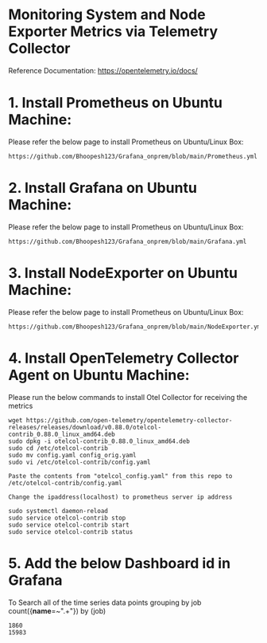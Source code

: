 # Monitoring System and Node Exporter Metrics via Telemetry Collector
Reference Documentation: https://opentelemetry.io/docs/

# 1. Install Prometheus on Ubuntu Machine:    
Please refer the below page to install Prometheus on Ubuntu/Linux Box: 

    https://github.com/Bhoopesh123/Grafana_onprem/blob/main/Prometheus.yml

# 2. Install Grafana on Ubuntu Machine:  
Please refer the below page to install Prometheus on Ubuntu/Linux Box: 

    https://github.com/Bhoopesh123/Grafana_onprem/blob/main/Grafana.yml

# 3. Install NodeExporter on Ubuntu Machine: 
Please refer the below page to install Prometheus on Ubuntu/Linux Box: 

    https://github.com/Bhoopesh123/Grafana_onprem/blob/main/NodeExporter.yml

# 4. Install OpenTelemetry Collector Agent on Ubuntu Machine:  

Please run the below commands to install Otel Collector for receiving the metrics

    wget https://github.com/open-telemetry/opentelemetry-collector-releases/releases/download/v0.88.0/otelcol-contrib_0.88.0_linux_amd64.deb
    sudo dpkg -i otelcol-contrib_0.88.0_linux_amd64.deb
    sudo cd /etc/otelcol-contrib
    sudo mv config.yaml config_orig.yaml
    sudo vi /etc/otelcol-contrib/config.yaml

    Paste the contents from "otelcol_config.yaml" from this repo to /etc/otelcol-contrib/config.yaml

    Change the ipaddress(localhost) to prometheus server ip address

    sudo systemctl daemon-reload
    sudo service otelcol-contrib stop
    sudo service otelcol-contrib start
    sudo service otelcol-contrib status

# 5. Add the below Dashboard id in Grafana
To Search all of the time series data points grouping by job
        count({__name__=~".+"}) by (job)

    1860
    15983
